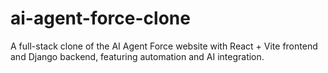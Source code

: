 # ai-agent-force-clone
A full-stack clone of the AI Agent Force website with React + Vite frontend and Django backend, featuring automation and AI integration.
